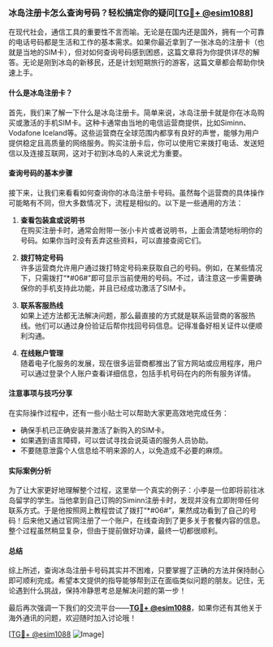 ### 冰岛注册卡怎么查询号码？轻松搞定你的疑问[[TG💪+ @esim1088](https://t.me/s/esim1088)]

在现代社会，通信工具的重要性不言而喻。无论是在国内还是国外，拥有一个可靠的电话号码都是生活和工作的基本需求。如果你最近拿到了一张冰岛的注册卡（也就是当地的SIM卡），但对如何查询号码感到困惑，这篇文章将为你提供详尽的解答。无论是刚到冰岛的新移民，还是计划短期旅行的游客，这篇文章都会帮助你快速上手。

#### 什么是冰岛注册卡？

首先，我们来了解一下什么是冰岛注册卡。简单来说，冰岛注册卡就是你在冰岛购买或激活的手机SIM卡。这种卡通常由当地的电信运营商提供，比如Siminn、Vodafone Iceland等。这些运营商在全球范围内都享有良好的声誉，能够为用户提供稳定且高质量的网络服务。购买注册卡后，你可以使用它来拨打电话、发送短信以及连接互联网，这对于初到冰岛的人来说尤为重要。

#### 查询号码的基本步骤

接下来，让我们来看看如何查询你的冰岛注册卡号码。虽然每个运营商的具体操作可能略有不同，但大多数情况下，流程是相似的。以下是一些通用的方法：

1. **查看包装盒或说明书**  
   在购买注册卡时，通常会附带一张小卡片或者说明书，上面会清楚地标明你的号码。如果你当时没有丢弃这些资料，可以直接查阅它们。

2. **拨打特定号码**  
   许多运营商允许用户通过拨打特定号码来获取自己的号码。例如，在某些情况下，只需拨打“*#06#”即可显示当前使用的号码。不过，请注意这一步需要确保你的手机支持此功能，并且已经成功激活了SIM卡。

3. **联系客服热线**  
   如果上述方法都无法解决问题，那么最直接的方式就是联系运营商的客服热线。他们可以通过身份验证后帮你找回号码信息。记得准备好相关证件以便顺利沟通。

4. **在线账户管理**  
   随着电子化服务的发展，现在很多运营商都推出了官方网站或应用程序，用户可以通过登录个人账户查看详细信息，包括手机号码在内的所有服务详情。

#### 注意事项与技巧分享

在实际操作过程中，还有一些小贴士可以帮助大家更高效地完成任务：

- 确保手机已正确安装并激活了新购入的SIM卡。
- 如果遇到语言障碍，可以尝试寻找会说英语的服务人员协助。
- 不要随意泄露个人信息给不明来源的人，以免造成不必要的麻烦。

#### 实际案例分析

为了让大家更好地理解整个过程，这里举一个真实的例子：小李是一位即将前往冰岛留学的学生。当他拿到自己订购的Siminn注册卡时，发现并没有立即附带任何联系方式。于是他按照网上教程尝试了拨打“*#06#”，果然成功看到了自己的号码！后来他又通过官网注册了一个账户，在线查询到了更多关于套餐内容的信息。整个过程虽然稍显复杂，但由于提前做好功课，最终一切都很顺利。

#### 总结

综上所述，查询冰岛注册卡号码其实并不困难，只要掌握了正确的方法并保持耐心即可顺利完成。希望本文提供的指导能够帮到正在面临类似问题的朋友。记住，无论遇到什么挑战，保持冷静思考总是解决问题的第一步！

最后再次强调一下我们的交流平台——**[TG💪+ @esim1088](https://t.me/s/esim1088)**，如果你还有其他关于海外通讯的问题，欢迎随时加入讨论哦！

[[TG💪+ @esim1088](https://t.me/s/esim1088) ![Image](https://i.postimg.cc/4NQfJmqS/Snipaste-2025-05-13-00-14-12.png)]